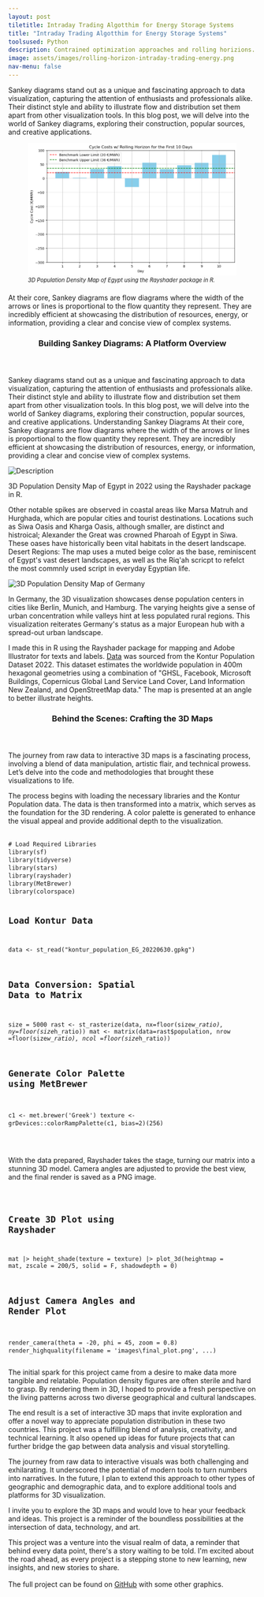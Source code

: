 ```yaml
---
layout: post
tiletitle: Intraday Trading Algotthim for Energy Storage Systems
title: "Intraday Trading Algotthim for Energy Storage Systems"
toolsused: Python
description: Contrained optimization approaches and rolling horizions. A dynamic algorithim to intraday energy trading.
image: assets/images/rolling-horizon-intraday-trading-energy.png
nav-menu: false
---
```

<p>
    Sankey diagrams stand out as a unique and fascinating approach to data visualization, capturing the attention of enthusiasts and professionals alike. Their distinct style and ability to illustrate flow and distribution set them apart from other visualization tools. In this blog post, we will delve into the world of Sankey diagrams, exploring their construction, popular sources, and creative applications. 

<figure style="text-align:left;">
					<span class="image main" style="display: block;">
						<img src="/assets/images/rolling-horizon-intraday-trading-energy.png" alt="3D Population Density Map of Egypt">
					</span>
					<figcaption style="font-size: 0.8em; font-style: italic; margin-top: 0px; margin-bottom: 20px; ">3D Population Density Map of Egypt using the Rayshader package in R.</figcaption>
				</figure>

<p>
    At their core, Sankey diagrams are flow diagrams where the width of the arrows or lines is proportional to the flow quantity they represent. They are incredibly efficient at showcasing the distribution of resources, energy, or information, providing a clear and concise view of complex systems.
</p>

<header class="major">
    <h3>Building Sankey Diagrams: A Platform Overview

</h3>
</header>

<p>
    Sankey diagrams stand out as a unique and fascinating approach to data visualization, capturing the attention of enthusiasts and professionals alike. Their distinct style and ability to illustrate flow and distribution set them apart from other visualization tools. In this blog post, we will delve into the world of Sankey diagrams, exploring their construction, popular sources, and creative applications. Understanding Sankey Diagrams At their core, Sankey diagrams are flow diagrams where the width of the arrows or lines is proportional to the flow quantity they represent. They are incredibly efficient at showcasing the distribution of resources, energy, or information, providing a clear and concise view of complex systems.
</p>

<div class="image-wrapper">
    <img src="/assets/images/egyptR.png" class="your-image-class" alt="Description">
    <p class="your-caption-class">3D Population Density Map of Egypt in 2022 using the Rayshader package in R.</p>
</div>

<p>
    Other notable spikes are observed in coastal areas like Marsa Matruh and Hurghada, which are popular cities and tourist destinations. Locations such as Siwa Oasis and Kharga Oasis, although smaller, are distinct and histroical; Alexander the Great was crowned Pharoah of Egypt in Siwa. These oases have historically been vital habitats in the desert landscape. Desert Regions: The map uses a muted beige color as the base, reminiscent of Egypt's vast desert landscapes, as well as the Riq'ah scricpt to refelct the most commnly used script in everyday Egyptian life.
</p>

<span class="image main"><img src="/assets/images/germanyR.png" alt="3D Population Density Map of Germany"></span>
<p>
    In Germany, the 3D visualization showcases dense population centers in cities like Berlin, Munich, and Hamburg. The varying heights give a sense of urban concentration while valleys hint at less populated rural regions. This visualization reiterates Germany's status as a major European hub with a spread-out urban landscape.
</p>

<p>
    I made this in R using the Rayshader package for mapping and Adobe Illustrator for texts and labels. <a href="https://data.humdata.org/dataset/kontur-population-egypt">Data</a> was sourced from the Kontur Population Dataset 2022. This dataset estimates the worldwide population in 400m hexagonal geometries using a combination of "GHSL, Facebook, Microsoft Buildings, Copernicus Global Land Service Land Cover, Land Information New Zealand, and OpenStreetMap data." The map is presented at an angle to better illustrate heights.
</p>

<!-- New Section: Discussing the Code -->
<section>
    <header class="major">
        <h3>Behind the Scenes: Crafting the 3D Maps</h3>
    </header>
    <p>
        The journey from raw data to interactive 3D maps is a fascinating process, involving a blend of data manipulation, artistic flair, and technical prowess. Let’s delve into the code and methodologies that brought these visualizations to life.
    </p>
    <p>
        The process begins with loading the necessary libraries and the Kontur Population data. The data is then transformed into a matrix, which serves as the foundation for the 3D rendering. A color palette is generated to enhance the visual appeal and provide additional depth to the visualization.
    </p>
    <!-- Preformatted Code: R Code Snippet -->
    <!-- <h3>Preformatted</h3> -->
    <pre><code class="language-r">
# Load Required Libraries
library(sf)
library(tidyverse)
library(stars)
library(rayshader)
library(MetBrewer)
library(colorspace)

# Load Kontur Data
data <- st_read("kontur_population_EG_20220630.gpkg")

# Data Conversion: Spatial Data to Matrix
size = 5000
rast <- st_rasterize(data, nx=floor(size*w_ratio), 
ny=floor(size*h_ratio))
mat <- matrix(data=rast$population, nrow =floor(size*w_ratio), 
ncol =floor(size*h_ratio))

# Generate Color Palette using MetBrewer
c1 <- met.brewer('Greek')
texture <- grDevices::colorRampPalette(c1, bias=2)(256)
        </code></pre>					
    <p>
        With the data prepared, Rayshader takes the stage, turning our matrix into a stunning 3D model. Camera angles are adjusted to provide the best view, and the final render is saved as a PNG image.
    </p>
    <!-- Preformatted Code: R Code Snippet -->
    <!-- <h3>Preformatted</h3> -->
    <pre><code class="language-r">
# Create 3D Plot using Rayshader
mat |> height_shade(texture = texture) |> 
plot_3d(heightmap = mat, zscale = 200/5, solid = F, 
shadowdepth = 0)

# Adjust Camera Angles and Render Plot
render_camera(theta = -20, phi = 45, zoom = 0.8)
render_highquality(filename = 'images\\final_plot.png', ...)
</code></pre>
</section>

<p>
    The initial spark for this project came from a desire to make data more tangible and relatable. Population density figures are often sterile and hard to grasp. By rendering them in 3D, I hoped to provide a fresh perspective on the living patterns across two diverse geographical and cultural landscapes.
</p>

<p>
    The end result is a set of interactive 3D maps that invite exploration and offer a novel way to appreciate population distribution in these two countries. This project was a fulfilling blend of analysis, creativity, and technical learning. It also opened up ideas for future projects that can further bridge the gap between data analysis and visual storytelling.
</p>

<p>
    The journey from raw data to interactive visuals was both challenging and exhilarating. It underscored the potential of modern tools to turn numbers into narratives. In the future, I plan to extend this approach to other types of geographic and demographic data, and to explore additional tools and platforms for 3D visualization.
</p>

<p>
    I invite you to explore the 3D maps and would love to hear your feedback and ideas. This project is a reminder of the boundless possibilities at the intersection of data, technology, and art.
</p>

<p>
    This project was a venture into the visual realm of data, a reminder that behind every data point, there's a story waiting to be told. I'm excited about the road ahead, as every project is a stepping stone to new learning, new insights, and new stories to share. 
    <br><br>
    The full project can be found on <a href="https://github.com/sherifscript/RayshaderMaps">GitHub</a> with some other graphics.
</p>